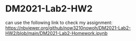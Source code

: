 # DM2021-Lab2-HW2
can use the following link to check my assignment:
https://nbviewer.org/github/now3210nowoh/DM2021-Lab2-HW2/blob/main/DM2021-Lab2-Homework.ipynb
